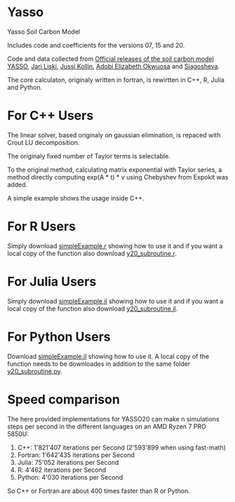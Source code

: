 # Yasso
Yasso Soil Carbon Model

Includes code and coefficients for the versions 07, 15 and 20.

Code and data collected from [Official releases of the soil carbon model YASSO](https://github.com/YASSOmodel), [Jari Liski](https://github.com/JariLiski), [Jussi Kollin](https://github.com/JussiKollin), [Adobi Elizabeth Okwuosa](https://github.com/IKWENZI/Yasso15) and [Siagosheva](https://github.com/siagosheva/yasso07ui).

The core calculaton, originaly written in fortran, is rewirtten in C++, R, Julia and Python.

# For C++ Users

The linear solver, based originaly on gaussian elimination, is repaced with Crout LU decomposition.

The originaly fixed number of Taylor terms is selectable.

To the original method, calculating matrix exponential with Taylor series, a method directly computing exp(A * t) * v using Chebyshev from Expokit was added.

A simple example shows the usage inside C++.


# For R Users

Simply download [simpleExample.r](https://raw.githubusercontent.com/GeorgKindermann/Yasso/master/20/r/simpleExample.r) showing how to use it and if you want a local copy of the function also download [y20_subroutine.r](https://raw.githubusercontent.com/GeorgKindermann/Yasso/master/20/r/y20_subroutine.r).


# For Julia Users

Simply download [simpleExample.jl](https://raw.githubusercontent.com/GeorgKindermann/Yasso/master/20/julia/simpleExample.jl) showing how to use it and if you want a local copy of the function also download [y20_subroutine.jl](https://raw.githubusercontent.com/GeorgKindermann/Yasso/master/20/julia/y20_subroutine.jl).

# For Python Users

Download [simpleExample.jl](https://raw.githubusercontent.com/GeorgKindermann/Yasso/master/20/python/simpleExample.py) showing how to use it. A local copy of the function needs to be downloades in addition to the same folder [y20_subroutine.py](https://raw.githubusercontent.com/GeorgKindermann/Yasso/master/20/python/y20_subroutine.py).


# Speed comparison

The here provided implementations for YASSO20 can make n simulations steps per second in the different languages on an AMD Ryzen 7 PRO 5850U:

1. C++: 1'821'407 iterations per Second (2'593'899 when using fast-math)
2. Fortran: 1'642'435 iterations per Second
3. Julia: 75'052 iterations per Second
4. R: 4'462 iterations per Second
5. Python: 4'030 iterations per Second

So C++ or Fortran are about 400 times faster than R or Python.
